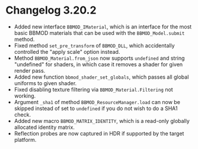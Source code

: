# Changelog 3.20.2

* Added new interface `BBMOD_IMaterial`, which is an interface for the most basic BBMOD materials that can be used with the `BBMOD_Model.submit` method.
* Fixed method `set_pre_transform` of `BBMOD_DLL`, which accidentally controlled the "apply scale" option instead.
* Method `BBMOD_Material.from_json` now supports `undefined` and string "undefined" for shaders, in which case it removes a shader for given render pass.
* Added new function `bbmod_shader_set_globals`, which passes all global uniforms to given shader.
* Fixed disabling texture filtering via `BBMOD_Material.Filtering` not working.
* Argument `_sha1` of method `BBMOD_ResourceManager.load` can now be skipped instead of set to `undefined` if you do not wish to do a SHA1 check.
* Added new macro `BBMOD_MATRIX_IDENTITY`, which is a read-only globally allocated identity matrix.
* Reflection probes are now captured in HDR if supported by the target platform.
